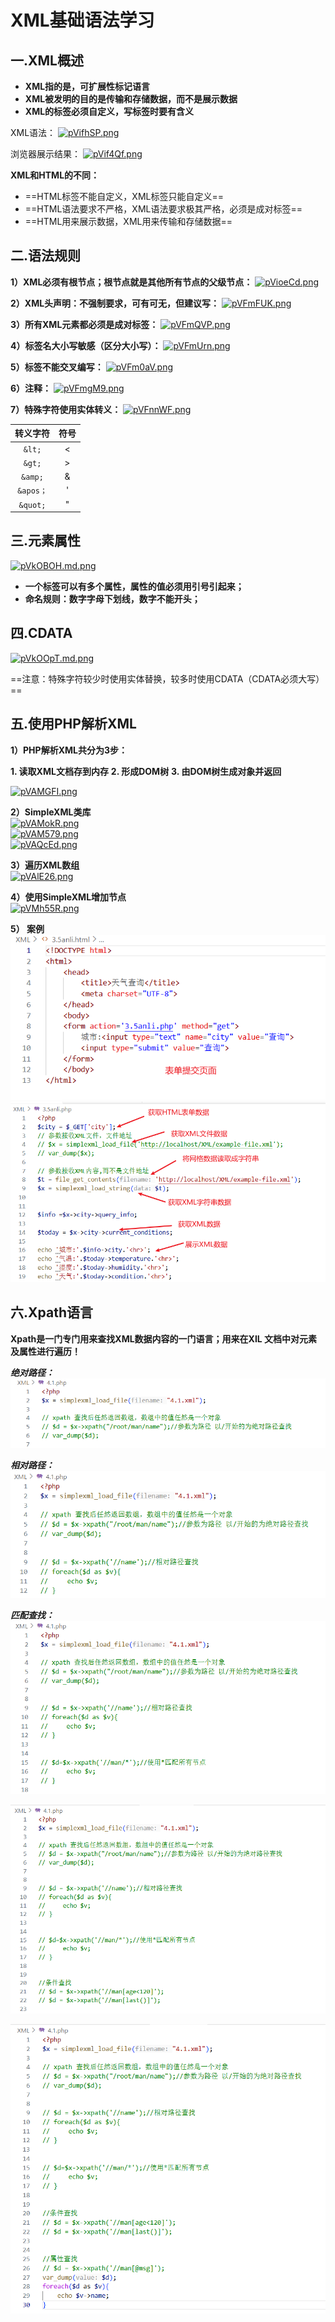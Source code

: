 # XML基础语法学习  

## 一.XML概述  

- **XML指的是，可扩展性标记语言**
- **XML被发明的目的是传输和存储数据，而不是展示数据**
- **XML的标签必须自定义，写标签时要有含义**  

XML语法：
[![pVifhSP.png](https://s21.ax1x.com/2025/06/07/pVifhSP.png)](https://imgse.com/i/pVifhSP)  

浏览器展示结果：
[![pVif4Qf.png](https://s21.ax1x.com/2025/06/07/pVif4Qf.png)](https://imgse.com/i/pVif4Qf)

**XML和HTML的不同：**

- ==HTML标签不能自定义，XML标签只能自定义==
- ==HTML语法要求不严格，XML语法要求极其严格，必须是成对标签==
- ==HTML用来展示数据，XML用来传输和存储数据==  

## 二.语法规则  

**1）XML必须有根节点；根节点就是其他所有节点的父级节点：**
[![pVioeCd.png](https://s21.ax1x.com/2025/06/07/pVioeCd.png)](https://imgse.com/i/pVioeCd)  

**2）XML头声明：不强制要求，可有可无，但建议写：**
[![pVFmFUK.png](https://s21.ax1x.com/2025/06/08/pVFmFUK.png)](https://imgse.com/i/pVFmFUK)  

**3）所有XML元素都必须是成对标签：**
[![pVFmQVP.png](https://s21.ax1x.com/2025/06/08/pVFmQVP.png)](https://imgse.com/i/pVFmQVP)  

**4）标签名大小写敏感（区分大小写）：**
[![pVFmUrn.png](https://s21.ax1x.com/2025/06/08/pVFmUrn.png)](https://imgse.com/i/pVFmUrn)  

**5）标签不能交叉编写：**
[![pVFm0aV.png](https://s21.ax1x.com/2025/06/08/pVFm0aV.png)](https://imgse.com/i/pVFm0aV)  

**6）注释：**
[![pVFmgM9.png](https://s21.ax1x.com/2025/06/08/pVFmgM9.png)](https://imgse.com/i/pVFmgM9)  

**7）特殊字符使用实体转义：**
[![pVFnnWF.png](https://s21.ax1x.com/2025/06/08/pVFnnWF.png)](https://imgse.com/i/pVFnnWF)  

|转义字符|符号|
|:---:|:---:|
|`&lt;`|<|
|`&gt;`|>|
|`&amp;`|&|
|`&apos；`|'|
|`&quot;`|"|

## 三.元素属性  

[![pVkOBOH.md.png](https://s21.ax1x.com/2025/06/12/pVkOBOH.md.png)](https://imgse.com/i/pVkOBOH)  

- **一个标签可以有多个属性，属性的值必须用引号引起来；**
- **命名规则：数字字母下划线，数字不能开头；**  


## 四.CDATA  

[![pVkOOpT.md.png](https://s21.ax1x.com/2025/06/12/pVkOOpT.md.png)](https://imgse.com/i/pVkOOpT)  

==注意：特殊字符较少时使用实体替换，较多时使用CDATA（CDATA必须大写）==  

## 五.使用PHP解析XML  

**1）PHP解析XML共分为3步：**  

**1. 读取XML文档存到内存**
**2. 形成DOM树**
**3. 由DOM树生成对象并返回**  

[![pVAMGFI.png](https://s21.ax1x.com/2025/06/13/pVAMGFI.png)](https://imgse.com/i/pVAMGFI)  

**2）SimpleXML类库**  
[![pVAMokR.png](https://s21.ax1x.com/2025/06/13/pVAMokR.png)](https://imgse.com/i/pVAMokR)  
[![pVAM579.png](https://s21.ax1x.com/2025/06/13/pVAM579.png)](https://imgse.com/i/pVAM579)  
[![pVAQcEd.png](https://s21.ax1x.com/2025/06/13/pVAQcEd.png)](https://imgse.com/i/pVAQcEd)  

**3）遍历XML数组**  
[![pVAlE26.png](https://s21.ax1x.com/2025/06/13/pVAlE26.png)](https://imgse.com/i/pVAlE26)  

**4）使用SimpleXML增加节点**  
[![pVMh55R.png](https://s21.ax1x.com/2025/07/08/pVMh55R.png)](https://imgse.com/i/pVMh55R)  

**5） 案例**  
![3.5.1.png](https://github.com/Huang-823/Basic-Learning-of-XML/blob/main/partofPic/3.5.1.png)  
![3.5.2.png](https://github.com/Huang-823/Basic-Learning-of-XML/blob/main/partofPic/3.5.2.png)  

## 六.Xpath语言  

**Xpath是一门专门用来查找XML数据内容的一门语言；用来在XIL 文档中对元素及属性进行遍历！**  

***绝对路径：***  
![4.1.png](https://github.com/Huang-823/Basic-Learning-of-XML/blob/main/partofPic/4.1.png)  

***相对路径：***  
![4.2.png](https://github.com/Huang-823/Basic-Learning-of-XML/blob/main/partofPic/4.2.png)

***匹配查找：***  
![4.3.png](https://github.com/Huang-823/Basic-Learning-of-XML/blob/main/partofPic/4.3.png)  

![4.4.png](https://github.com/Huang-823/Basic-Learning-of-XML/blob/main/partofPic/4.4.png)  

![4.5.png](https://github.com/Huang-823/Basic-Learning-of-XML/blob/main/partofPic/4.5.png)  


